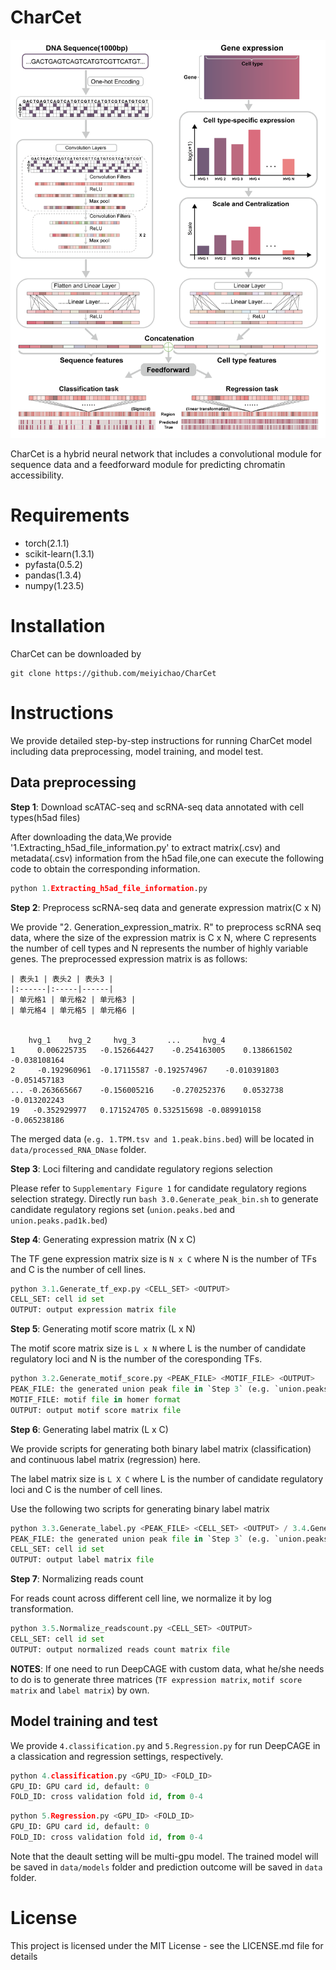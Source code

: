 # CharCet
 
 ![model](https://github.com/meiyichao/CharCet/blob/main/model.png)
 
 CharCet is a hybrid neural network that includes a convolutional module for sequence data and a feedforward module for predicting chromatin accessibility.
 
 # Requirements
- torch(2.1.1)
- scikit-learn(1.3.1)
- pyfasta(0.5.2)
- pandas(1.3.4)
- numpy(1.23.5)

# Installation
CharCet can be downloaded by
```shell
git clone https://github.com/meiyichao/CharCet
```

# Instructions
We provide detailed step-by-step instructions for running CharCet model including data preprocessing, model training, and model test.

## Data preprocessing
**Step 1**: Download scATAC-seq and scRNA-seq data annotated with cell types(h5ad files)

After downloading the data,We provide '1.Extracting_h5ad_file_information.py' to extract matrix(.csv) and metadata(.csv) information from the h5ad file,one can execute the following code to obtain the corresponding information.

```python
python 1.Extracting_h5ad_file_information.py
```
**Step 2**: Preprocess scRNA-seq data and generate expression matrix(C x N)

We provide "2. Generation_expression_matrix. R" to preprocess scRNA seq data, where the size of the expression matrix is C x N, where C represents the number of cell types and N represents the number of highly variable genes. The preprocessed expression matrix is as follows:

```
| 表头1 | 表头2 | 表头3 |
|:------|:-----|------|
| 单元格1 | 单元格2 | 单元格3 |
| 单元格4 | 单元格5 | 单元格6 |


    hvg_1    hvg_2	   hvg_3	   ...	   hvg_4
1	  0.006225735	-0.152664427	-0.254163005	0.138661502	-0.038108164
2	  -0.192960961	-0.17115587	-0.192574967	-0.010391803	-0.051457183
...	-0.263665667	-0.156005216	-0.270252376	0.0532738	-0.013202243
19	 -0.352929977	0.171524705	0.532515698	-0.089910158	-0.065238186
```
The merged data (`e.g. 1.TPM.tsv and 1.peak.bins.bed`) will be located in `data/processed_RNA_DNase` folder.

**Step 3**: Loci filtering and candidate regulatory regions selection

Please refer to `Supplementary Figure 1` for candidate regulatory regions selection strategy. Directly run `bash 3.0.Generate_peak_bin.sh` to generate candidate regulatory regions set (`union.peaks.bed` and `union.peaks.pad1k.bed`)

**Step 4**: Generating expression matrix (N x C)

The TF gene expression matrix size is `N x C` where N is the number of TFs and C is the number of cell lines. 

```python
python 3.1.Generate_tf_exp.py <CELL_SET> <OUTPUT>
CELL_SET: cell id set
OUTPUT: output expression matrix file
```
**Step 5**: Generating motif score matrix (L x N)

The motif score matrix size is `L x N` where L is the number of candidate regulatory loci and N is the number of the coresponding TFs.

```python
python 3.2.Generate_motif_score.py <PEAK_FILE> <MOTIF_FILE> <OUTPUT>
PEAK_FILE: the generated union peak file in `Step 3` (e.g. `union.peaks.bed`)
MOTIF_FILE: motif file in homer format
OUTPUT: output motif score matrix file
```
**Step 6**: Generating label matrix (L x C)

We provide scripts for generating both binary label matrix (classification) and continuous label matrix (regression) here.

The label matrix size is `L X C` where L is the number of candidate regulatory loci and C is the number of cell lines.

Use the following two scripts for generating binary label matrix
```python
python 3.3.Generate_label.py <PEAK_FILE> <CELL_SET> <OUTPUT> / 3.4.Generate_label.py <PEAK_FILE> <CELL_SET> <OUTPUT>
PEAK_FILE: the generated union peak file in `Step 3` (e.g. `union.peaks.bed`)
CELL_SET: cell id set
OUTPUT: output label matrix file
```
**Step 7**: Normalizing reads count

For reads count across different cell line, we normalize it by log transformation.
```python
python 3.5.Normalize_readscount.py <CELL_SET> <OUTPUT>
CELL_SET: cell id set
OUTPUT: output normalized reads count matrix file
```
**NOTES**: If one need to run DeepCAGE with custom data, what he/she needs to do is to generate three matrices (`TF expression matrix`, `motif score matrix` and `label matrix`) by own. 

## Model training and test

We provide `4.classification.py` and `5.Regression.py` for run DeepCAGE in a classication and regression settings, respectively.
```python
python 4.classification.py <GPU_ID> <FOLD_ID>
GPU_ID: GPU card id, default: 0
FOLD_ID: cross validation fold id, from 0-4
```
```python
python 5.Regression.py <GPU_ID> <FOLD_ID>
GPU_ID: GPU card id, default: 0
FOLD_ID: cross validation fold id, from 0-4
```
Note that the deault setting will be multi-gpu model. The trained model will be saved in `data/models` folder and prediction outcome will be saved in `data` folder.


# License
This project is licensed under the MIT License - see the LICENSE.md file for details


























